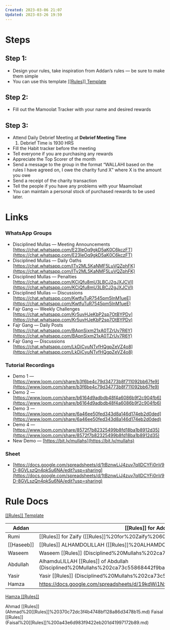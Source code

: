 ```yaml
---
Created: 2023-03-06 21:07
Updated: 2023-03-26 19:59
---
```



# Steps

## Step 1:

- Design your rules, take inspiration from Addan’s rules — be sure to make them simple
- You can use this template [[[Rules]] Template]([[Rules]]%20Template%20db3f956a014e49e1a67be52c0e0bbbe2.md)

## Step 2:

- Fill out the Mamoolat Tracker with your name and desired rewards

## Step 3:

- Attend Daily Debrief Meeting at **Debrief Meeting Time**
    1. Debrief Time is 1930 HRS
- Fill the Habit tracker before the meeting
- Tell everyone if you are purchasing any rewards
- Appreciate the Top Scorer of the month
- Send a message to the group in the format “WALLAHI based on the rules I have agreed on, I owe the charity fund X” where X is the amount you owe
- Send a receipt of the charity transaction
- Tell the people if you have any problems with your Maamolaat
- You can maintain a personal stock of purchased rewards to be used later.

# Links

### WhatsApp Groups

- Disciplined Mullas — Meeting Announcements [https://chat.whatsapp.com/E23IeOq9gkD5aK0C6kczFT](https://chat.whatsapp.com/E23IeOq9gkD5aK0C6kczFT)
- Disciplined Mullas — Daily Oaths [https://chat.whatsapp.com/ITv2ML5KaNMF5LuVQZphFK](https://chat.whatsapp.com/ITv2ML5KaNMF5LuVQZphFK)
- Disciplined Mullas — Penalties [https://chat.whatsapp.com/KCiQfu8mU3LBCJ2gJXJCVl](https://chat.whatsapp.com/KCiQfu8mU3LBCJ2gJXJCVl)
- Disciplined Mullas — Discussions [https://chat.whatsapp.com/KwtfuTuR7545pm5InM1ueE](https://chat.whatsapp.com/KwtfuTuR7545pm5InM1ueE)
- Fajr Gang — Weekly Challenges [https://chat.whatsapp.com/Kr5uvHJeKbP2sp7OtBYPDv](https://chat.whatsapp.com/Kr5uvHJeKbP2sp7OtBYPDv)
- Fajr Gang — Daily Posts [https://chat.whatsapp.com/BApnSixm21xA0TZrUv7R6Y](https://chat.whatsapp.com/BApnSixm21xA0TZrUv7R6Y)
- Fajr Gang — Discussions [https://chat.whatsapp.com/LkDiCyuNTvfHQgpZeVZ4o8](https://chat.whatsapp.com/LkDiCyuNTvfHQgpZeVZ4o8)

### Tutorial Recordings

- Demo 1 — [https://www.loom.com/share/b3f6be4c79d34773b8f711092bb67fe9](https://www.loom.com/share/b3f6be4c79d34773b8f711092bb67fe9)
- Demo 2 — [https://www.loom.com/share/b6164d9adbdb48f4a6086b9f2c904fb6](https://www.loom.com/share/b6164d9adbdb48f4a6086b9f2c904fb6)
- Demo 3 — [https://www.loom.com/share/6a46ee50fed343d8a146d174eb2d0ded](https://www.loom.com/share/6a46ee50fed343d8a146d174eb2d0ded)
- Demo 4 — [https://www.loom.com/share/8572f7b82325499b8fd18ba1b8912d35](https://www.loom.com/share/8572f7b82325499b8fd18ba1b8912d35)
- New Demo — [https://bit.ly/mullahs](https://bit.ly/mullahs)

### Sheet

- [https://docs.google.com/spreadsheets/d/1tBznwLiJ4zuv7qlIDCYFi0nV9D-8GVLszQn4pkSu6NA/edit?usp=sharing](https://docs.google.com/spreadsheets/d/1tBznwLiJ4zuv7qlIDCYFi0nV9D-8GVLszQn4pkSu6NA/edit?usp=sharing)

# Rule Docs

[[[Rules]] Template](Disciplined%20Mullahs%202ca73c55868442f9ba27e07e7fa690c9/[[Rules]]%20Template%20db3f956a014e49e1a67be52c0e0bbbe2.md) 

| Addan | [[Rules]] for Addan: ([[Rules]]%20for%20Addan%206dd86b1f30484580ba93efe5e1fa68f7.md)  |
| --- | --- |
| Rumi | [[Rules]] for Zaify ([[Rules]]%20for%20Zaify%20603c6bff902644f38b3943bca49e3292.md)  |
| [[Haseeb]] | [[Rules]] ALHAMDOLILLAH ([[Rules]]%20ALHAMDOLILLAH%2034d8f7b0c06c411c8acdd1888b84fcdd.md)  |
| Waseem | Waseem [[Rules]] (Disciplined%20Mullahs%202ca73c55868442f9ba27e07e7fa690c9/Waseem%20[[Rules]]%20760606d118574331b3538e31e54ab921.md)  |
| Abdullah | AlhamduLILLAH [[Rules]] of Abdullah  (Disciplined%20Mullahs%202ca73c55868442f9ba27e07e7fa690c9/AlhamduLILLAH%20[[Rules]]%20of%20Abdullah%202c5181de2b9148c79dff9d55730659d4.md)  |
| Yasir | Yasir [[Rules]] (Disciplined%20Mullahs%202ca73c55868442f9ba27e07e7fa690c9/Yasir%20[[Rules]]%208d817750fd554468bbff7107ff030157.md)  |
| Hamza | https://docs.google.com/spreadsheets/d/19kdWi1NxV85rpCye_jnzU_Ur17qVV3XJa41JSDOAjkY/edit#gid=0 |

[Hamza [[Rules]]](Hamza%20[[Rules]]%2036fd5846efc540eab4c342593c864f91.md)

Ahmad [[Rules]] (Ahmad%20[[Rules]]%20370c72dc3f4b4748bf128a86d3478b15.md) 
Faisal [[Rules]] (Faisal%20[[Rules]]%200a43e6d983f9422eb201d41997172b89.md) 